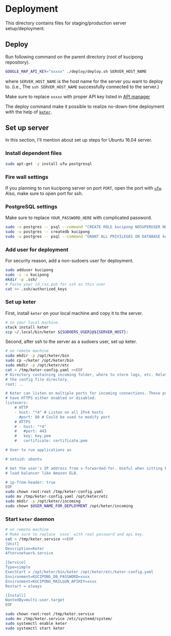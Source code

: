 # Deployment

This directory contains files for staging/production server setup/deployment.

## Deploy

Run following command on the parent directory (root of kucipong repository).

```bash
GOOGLE_MAP_API_KEY="xxxxx" ./deploy/deploy.sh SERVER_HOST_NAME
```

where `SERVER_HOST_NAME` is the host name for the server you want to deploy to.
(i.e., The `ssh SERVER_HOST_NAME` successfully connected to the server.)

Make sure to replace `xxxxx` with proper API key listed in [API manager](https://console.developers.google.com/apis/credentials?project=kucipong-dev)

The deploy command make it possible to realize no-down-time deployment with the help of [`keter`](https://hackage.haskell.org/package/keter).

## Set up server

In this section, I'll mention about set up steps for Ubuntu 16.04 server.

### Install dependent files

```bash
sudo apt-get -y install ufw postgresql
```

### Fire wall settings

If you planning to run kucipong server on port `PORT`, open the port with [`ufw`](https://help.ubuntu.com/community/UFW).
Also, make sure to open port for ssh.

### PostgreSQL settings

Make sure to replace `YOUR_PASSWORD_HERE` with complicated password.

```bash
sudo -u postgres -- psql --command "CREATE ROLE kucipong NOSUPERUSER NOCREATEDB NOCREATEROLE INHERIT LOGIN ENCRYPTED PASSWORD 'YOUR_PASSWORD_HERE'"
sudo -u postgres -- createdb kucipong
sudo -u postgres -- psql --command "GRANT ALL PRIVILEGES ON DATABASE kucipong TO kucipong"
```

### Add user for deployment

For security reason, add a non-sudoers user for deployment.

```bash
sudo adduser kucipong
sudo -i -u kucipong
mkdir -p .ssh/
# Paste your id_rsa.pub for ssh as this user
cat >> .ssh/authorized_keys
```

### Set up keter

First, install `keter` on your local machine and copy it to the server.

```bash
# on your local machine.
stack install keter
scp ~/.local/bin/keter ${SUDOERS_USER}@${SERVER_HOST}:
```

Second, after ssh to the server as a sudoers user, set up keter.

```bash
# on remote machine
sudo mkdir -p /opt/keter/bin
sudo cp ~/keter /opt/keter/bin
sudo mkdir -p /opt/keter/etc
cat > /tmp/keter-config.yaml <<EOF
# Directory containing incoming folder, where to store logs, etc. Relative to
# the config file directory.
root: ..

# Keter can listen on multiple ports for incoming connections. These ports can
# have HTTPS either enabled or disabled.
listeners:
    # HTTP
    - host: "*4" # Listen on all IPv4 hosts
      #port: 80 # Could be used to modify port
    # HTTPS
    # - host: "*4"
    #   #port: 443
    #   key: key.pem
    #   certificate: certificate.pem

# User to run applications as

# setuid: ubuntu

# Get the user's IP address from x-forwarded-for. Useful when sitting behind a
# load balancer like Amazon ELB.

# ip-from-header: true
EOF
sudo chown root:root /tmp/keter-config.yaml
sudo mv /tmp/keter-config.yaml /opt/keter/etc
sudo mkdir -p /opt/keter/incoming
sudo chown $USER_NAME_FOR_DEPLOYMENT /opt/keter/incoming
```

### Start `keter` daemon

```bash
# on remote machine
# Make sure to replace `xxxx` with real password and api key.
cat > /tmp/keter.service <<EOF
[Unit]
Description=Keter
After=network.service

[Service]
Type=simple
ExecStart = /opt/keter/bin/keter /opt/keter/etc/keter-config.yaml
Environment=KUCIPONG_DB_PASSWORD=xxxx
Environment=KUCIPONG_MAILGUN_APIKEY=xxxx
Restart = always

[Install]
WantedBy=multi-user.target
EOF

sudo chown root:root /tmp/keter.service
sudo mv /tmp/keter.service /etc/systemd/system/
sudo systemctl enable keter
sudo systemctl start keter
```
